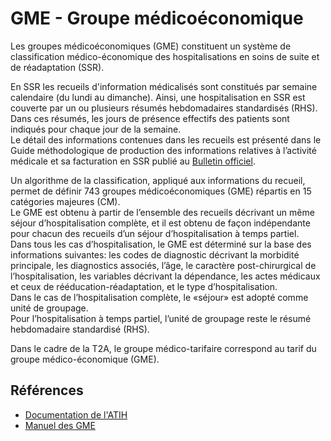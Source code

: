 # GME - Groupe médicoéconomique
<!-- SPDX-License-Identifier: MPL-2.0 -->

Les groupes médicoéconomiques (GME) constituent un système de classification médico-économique des hospitalisations en soins de suite et de réadaptation (SSR).

En SSR les recueils d'information médicalisés sont constitués par semaine calendaire (du lundi au dimanche). 
Ainsi, une hospitalisation en  SSR  est  couverte  par  un  ou  plusieurs  résumés  hebdomadaires  standardisés  (RHS).  
Dans  ces résumés, les jours de présence effectifs des patients sont indiqués pour chaque jour de la semaine.  
Le détail des informations contenues dans les recueils est présenté dans le Guide méthodologique de production des informations relatives à l’activité médicale et sa facturation en SSR publié au [Bulletin officiel](https://www.atih.sante.fr/manuel-des-gme-2018).  

Un algorithme de la classification, appliqué aux informations du recueil, permet de définir 743 groupes médicoéconomiques (GME) répartis en 15 catégories majeures (CM).  
Le GME est obtenu à partir de l’ensemble des recueils décrivant un même séjour d’hospitalisation complète, et il est obtenu de façon indépendante pour chacun des recueils d’un séjour d’hospitalisation à temps partiel.  
Dans tous les cas d’hospitalisation, le GME est déterminé sur la base des informations suivantes: les codes de diagnostic décrivant la morbidité principale, les diagnostics associés, l’âge, le caractère post-chirurgical de l’hospitalisation, les variables décrivant la dépendance, les actes médicaux et ceux de rééducation-réadaptation, et le type d’hospitalisation.  
Dans le cas de l’hospitalisation complète, le «séjour» est adopté comme unité de groupage.  
Pour l’hospitalisation à temps partiel, l’unité de groupage reste le résumé hebdomadaire standardisé (RHS). 

Dans le cadre de la T2A, le groupe médico-tarifaire correspond au tarif du groupe médico-économique (GME).

## Références
- [Documentation de l'ATIH](https://www.atih.sante.fr/ssr/classification-medico-economique)
- [Manuel des GME](https://solidarites-sante.gouv.fr/fichiers/bos/2018/sts_20180001_0001_p000.pdf)
